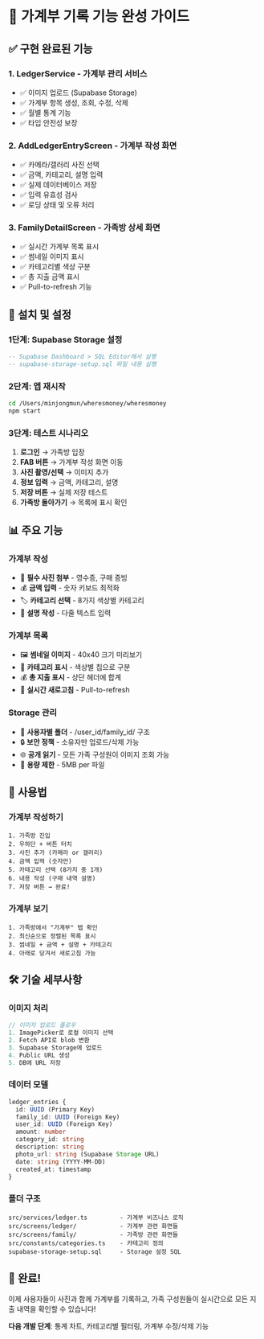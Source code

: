 # 📱 가계부 기록 기능 완성 가이드

## ✅ 구현 완료된 기능

### 1. **LedgerService** - 가계부 관리 서비스
- ✅ 이미지 업로드 (Supabase Storage)
- ✅ 가계부 항목 생성, 조회, 수정, 삭제
- ✅ 월별 통계 기능
- ✅ 타입 안전성 보장

### 2. **AddLedgerEntryScreen** - 가계부 작성 화면
- ✅ 카메라/갤러리 사진 선택
- ✅ 금액, 카테고리, 설명 입력
- ✅ 실제 데이터베이스 저장
- ✅ 입력 유효성 검사
- ✅ 로딩 상태 및 오류 처리

### 3. **FamilyDetailScreen** - 가족방 상세 화면
- ✅ 실시간 가계부 목록 표시
- ✅ 썸네일 이미지 표시
- ✅ 카테고리별 색상 구분
- ✅ 총 지출 금액 표시
- ✅ Pull-to-refresh 기능

## 🚀 설치 및 설정

### 1단계: Supabase Storage 설정
```sql
-- Supabase Dashboard > SQL Editor에서 실행
-- supabase-storage-setup.sql 파일 내용 실행
```

### 2단계: 앱 재시작
```bash
cd /Users/minjongmun/wheresmoney/wheresmoney
npm start
```

### 3단계: 테스트 시나리오
1. **로그인** → 가족방 입장
2. **FAB 버튼** → 가계부 작성 화면 이동
3. **사진 촬영/선택** → 이미지 추가
4. **정보 입력** → 금액, 카테고리, 설명
5. **저장 버튼** → 실제 저장 테스트
6. **가족방 돌아가기** → 목록에 표시 확인

## 📊 주요 기능

### 가계부 작성
- 📸 **필수 사진 첨부** - 영수증, 구매 증빙
- 💰 **금액 입력** - 숫자 키보드 최적화
- 🏷️ **카테고리 선택** - 8가지 색상별 카테고리
- 📝 **설명 작성** - 다줄 텍스트 입력

### 가계부 목록
- 🖼️ **썸네일 이미지** - 40x40 크기 미리보기
- 🎨 **카테고리 표시** - 색상별 칩으로 구분
- 💰 **총 지출 표시** - 상단 헤더에 합계
- 🔄 **실시간 새로고침** - Pull-to-refresh

### Storage 관리
- 📁 **사용자별 폴더** - /user_id/family_id/ 구조
- 🔒 **보안 정책** - 소유자만 업로드/삭제 가능
- 🌐 **공개 읽기** - 모든 가족 구성원이 이미지 조회 가능
- 📏 **용량 제한** - 5MB per 파일

## 🎯 사용법

### 가계부 작성하기
```
1. 가족방 진입
2. 우하단 + 버튼 터치
3. 사진 추가 (카메라 or 갤러리)
4. 금액 입력 (숫자만)
5. 카테고리 선택 (8가지 중 1개)
6. 내용 작성 (구매 내역 설명)
7. 저장 버튼 → 완료!
```

### 가계부 보기
```
1. 가족방에서 "가계부" 탭 확인
2. 최신순으로 정렬된 목록 표시
3. 썸네일 + 금액 + 설명 + 카테고리
4. 아래로 당겨서 새로고침 가능
```

## 🛠️ 기술 세부사항

### 이미지 처리
```typescript
// 이미지 업로드 플로우
1. ImagePicker로 로컬 이미지 선택
2. Fetch API로 blob 변환
3. Supabase Storage에 업로드
4. Public URL 생성
5. DB에 URL 저장
```

### 데이터 모델
```typescript
ledger_entries {
  id: UUID (Primary Key)
  family_id: UUID (Foreign Key)
  user_id: UUID (Foreign Key)  
  amount: number
  category_id: string
  description: string
  photo_url: string (Supabase Storage URL)
  date: string (YYYY-MM-DD)
  created_at: timestamp
}
```

### 폴더 구조
```
src/services/ledger.ts         - 가계부 비즈니스 로직
src/screens/ledger/            - 가계부 관련 화면들  
src/screens/family/            - 가족방 관련 화면들
src/constants/categories.ts    - 카테고리 정의
supabase-storage-setup.sql     - Storage 설정 SQL
```

## 🎉 완료!

이제 사용자들이 사진과 함께 가계부를 기록하고, 가족 구성원들이 실시간으로 모든 지출 내역을 확인할 수 있습니다!

**다음 개발 단계**: 통계 차트, 카테고리별 필터링, 가계부 수정/삭제 기능